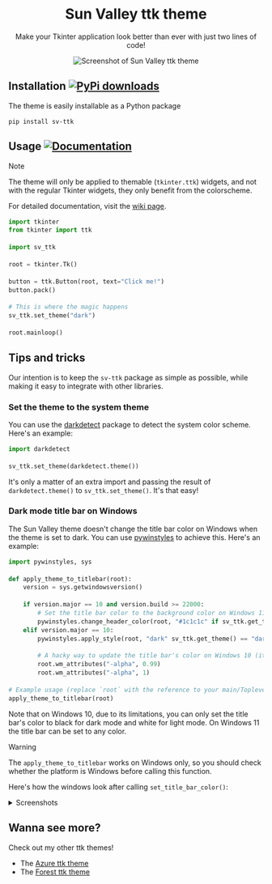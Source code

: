 <div align="center">
  
# Sun Valley ttk theme
Make your Tkinter application look better than ever with just two lines of code!

![Screenshot of Sun Valley ttk theme](assets/screenshot.png)

</div>


## Installation [![PyPi downloads](https://static.pepy.tech/badge/sv-ttk)](https://pypi.org/project/sv-ttk)
The theme is easily installable as a Python package

```
pip install sv-ttk
```


## Usage [![Documentation](https://img.shields.io/badge/-documentation-%23c368c4)](https://github.com/rdbende/Sun-Valley-ttk-theme/wiki/Usage-with-Python)
> [!NOTE]
> The theme will only be applied to themable (`tkinter.ttk`) widgets, and not with the regular Tkinter widgets, they only benefit from the colorscheme.

For detailed documentation, visit the [wiki page](https://github.com/rdbende/Sun-Valley-ttk-theme/wiki/Usage-with-Python).

```python
import tkinter
from tkinter import ttk

import sv_ttk

root = tkinter.Tk()

button = ttk.Button(root, text="Click me!")
button.pack()

# This is where the magic happens
sv_ttk.set_theme("dark")

root.mainloop()
```


## Tips and tricks
Our intention is to keep the `sv-ttk` package as simple as possible, while making it easy to integrate with other libraries.

### Set the theme to the system theme
You can use the [darkdetect](https://github.com/albertosottile/darkdetect) package to detect the system color scheme. Here's an example:

```python
import darkdetect

sv_ttk.set_theme(darkdetect.theme())
```

It's only a matter of an extra import and passing the result of `darkdetect.theme()` to `sv_ttk.set_theme()`. It's that easy!


### Dark mode title bar on Windows
The Sun Valley theme doesn't change the title bar color on Windows when the theme is set to dark. You can use [pywinstyles](https://github.com/Akascape/py-window-styles) to achieve this. Here's an example:
  
```python
import pywinstyles, sys

def apply_theme_to_titlebar(root):
    version = sys.getwindowsversion()

    if version.major == 10 and version.build >= 22000:
        # Set the title bar color to the background color on Windows 11 for better appearance
        pywinstyles.change_header_color(root, "#1c1c1c" if sv_ttk.get_theme() == "dark" else "#fafafa")
    elif version.major == 10:
        pywinstyles.apply_style(root, "dark" sv_ttk.get_theme() == "dark" else "normal")

        # A hacky way to update the title bar's color on Windows 10 (it doesn't update instantly like on Windows 11)
        root.wm_attributes("-alpha", 0.99)
        root.wm_attributes("-alpha", 1)

# Example usage (replace `root` with the reference to your main/Toplevel window)
apply_theme_to_titlebar(root)
```

Note that on Windows 10, due to its limitations, you can only set the title bar's color to black for dark mode and white for light mode. On Windows 11 the title bar can be set to any color.


> [!WARNING]
> The `apply_theme_to_titlebar` works on Windows only, so you should check whether the platform is Windows before calling this function.


Here's how the windows look after calling `set_title_bar_color()`:

<details>
  <summary>Screenshots</summary>
  <p align="center">
    <b>Windows 10</b>
    <br>
    <img src="assets/win10.png"/>
    <br><br>
    <b>Windows 11</b>
    <br>
    <img src="assets/win11.png"/>
  </p>
</details>


## Wanna see more?
Check out my other ttk themes!
- The [Azure ttk theme](https://github.com/rdbende/Azure-ttk-theme)
- The [Forest ttk theme](https://github.com/rdbende/Forest-ttk-theme)
